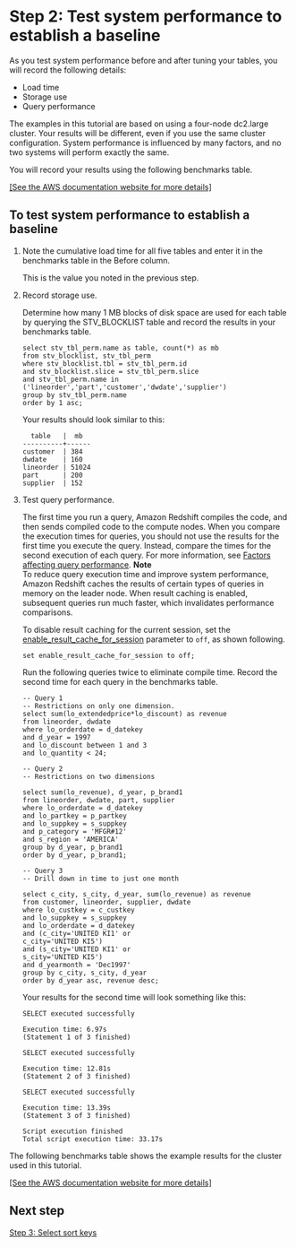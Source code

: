 # Step 2: Test system performance to establish a baseline<a name="tutorial-tuning-tables-test-performance"></a>

As you test system performance before and after tuning your tables, you will record the following details:
+ Load time 
+ Storage use 
+ Query performance 

The examples in this tutorial are based on using a four\-node dc2\.large cluster\. Your results will be different, even if you use the same cluster configuration\. System performance is influenced by many factors, and no two systems will perform exactly the same\.

You will record your results using the following benchmarks table\.

[\[See the AWS documentation website for more details\]](http://docs.aws.amazon.com/redshift/latest/dg/tutorial-tuning-tables-test-performance.html)

## To test system performance to establish a baseline<a name="tutorial-tuning-tables-to-test-performance"></a>

1. Note the cumulative load time for all five tables and enter it in the benchmarks table in the Before column\. 

   This is the value you noted in the previous step\.

1. Record storage use\. 

   Determine how many 1 MB blocks of disk space are used for each table by querying the STV\_BLOCKLIST table and record the results in your benchmarks table\. 

   ```
   select stv_tbl_perm.name as table, count(*) as mb
   from stv_blocklist, stv_tbl_perm
   where stv_blocklist.tbl = stv_tbl_perm.id
   and stv_blocklist.slice = stv_tbl_perm.slice
   and stv_tbl_perm.name in ('lineorder','part','customer','dwdate','supplier')
   group by stv_tbl_perm.name
   order by 1 asc;
   ```

   Your results should look similar to this:

   ```
     table   |  mb
   ----------+------
   customer  | 384
   dwdate    | 160
   lineorder | 51024
   part      | 200
   supplier  | 152
   ```

1. Test query performance\.

   The first time you run a query, Amazon Redshift compiles the code, and then sends compiled code to the compute nodes\. When you compare the execution times for queries, you should not use the results for the first time you execute the query\. Instead, compare the times for the second execution of each query\. For more information, see [Factors affecting query performance](c-query-performance.md)\.
**Note**  
To reduce query execution time and improve system performance, Amazon Redshift caches the results of certain types of queries in memory on the leader node\. When result caching is enabled, subsequent queries run much faster, which invalidates performance comparisons\.

   To disable result caching for the current session, set the [enable\_result\_cache\_for\_session](r_enable_result_cache_for_session.md) parameter to `off`, as shown following\.

   ```
   set enable_result_cache_for_session to off;
   ```

   Run the following queries twice to eliminate compile time\. Record the second time for each query in the benchmarks table\. 

   ```
   -- Query 1
   -- Restrictions on only one dimension. 
   select sum(lo_extendedprice*lo_discount) as revenue
   from lineorder, dwdate
   where lo_orderdate = d_datekey
   and d_year = 1997 
   and lo_discount between 1 and 3 
   and lo_quantity < 24;
   
   -- Query 2
   -- Restrictions on two dimensions 
   
   select sum(lo_revenue), d_year, p_brand1
   from lineorder, dwdate, part, supplier
   where lo_orderdate = d_datekey
   and lo_partkey = p_partkey
   and lo_suppkey = s_suppkey
   and p_category = 'MFGR#12'
   and s_region = 'AMERICA'
   group by d_year, p_brand1
   order by d_year, p_brand1;
   
   -- Query 3
   -- Drill down in time to just one month 
   
   select c_city, s_city, d_year, sum(lo_revenue) as revenue 
   from customer, lineorder, supplier, dwdate
   where lo_custkey = c_custkey
   and lo_suppkey = s_suppkey
   and lo_orderdate = d_datekey
   and (c_city='UNITED KI1' or
   c_city='UNITED KI5')
   and (s_city='UNITED KI1' or
   s_city='UNITED KI5')
   and d_yearmonth = 'Dec1997'
   group by c_city, s_city, d_year
   order by d_year asc, revenue desc;
   ```

   Your results for the second time will look something like this:

   ```
   SELECT executed successfully
   
   Execution time: 6.97s
   (Statement 1 of 3 finished)
   
   SELECT executed successfully
   
   Execution time: 12.81s
   (Statement 2 of 3 finished)
   
   SELECT executed successfully
   
   Execution time: 13.39s
   (Statement 3 of 3 finished)
   
   Script execution finished
   Total script execution time: 33.17s
   ```

The following benchmarks table shows the example results for the cluster used in this tutorial\.

[\[See the AWS documentation website for more details\]](http://docs.aws.amazon.com/redshift/latest/dg/tutorial-tuning-tables-test-performance.html)

## Next step<a name="next-step--sort-keys"></a>

[Step 3: Select sort keys](tutorial-tuning-tables-sort-keys.md)
